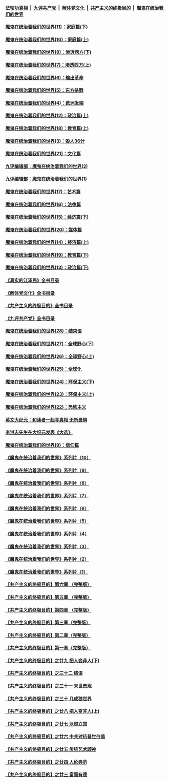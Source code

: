 ####  [法轮功真相](../../../../basic/blob/master/README.md?t=12181802) &nbsp;|&nbsp; [九评共产党](../../../../9ping.md/blob/master/README.md?t=12181802) &nbsp;|&nbsp; [解体党文化](../../../../jtdwh.md/blob/master/README.md?t=12181802)  &nbsp;|&nbsp; [共产主义的终极目的](../../../../gczydzjmd.md/blob/master/README.md?t=12181802) &nbsp;|&nbsp; [魔鬼在统治我们的世界](../../../../mgztzwmdsj.md/blob/master/README.md?t=12181802) 

#### [魔鬼在统治着我们的世界(11)：家庭篇(下)](../pages/nsc422/n10440961.md?t=12181802) 

#### [魔鬼在统治着我们的世界(10)：家庭篇(上)](../pages/nsc422/n10435448.md?t=12181802) 

#### [魔鬼在统治着我们的世界(8)：渗透西方(下)](../pages/nsc422/n10429603.md?t=12181802) 

#### [魔鬼在统治着我们的世界(7)：渗透西方(上)](../pages/nsc422/n10426013.md?t=12181802) 

#### [魔鬼在统治着我们的世界(6)：输出革命](../pages/nsc422/n10421536.md?t=12181802) 

#### [魔鬼在统治着我们的世界(5)：东方杀戮](../pages/nsc422/n10417707.md?t=12181802) 

#### [魔鬼在统治着我们的世界(4)：欧洲发端](../pages/nsc422/n10414890.md?t=12181802) 

#### [魔鬼在统治着我们的世界(12)：政治篇(上)](../pages/nsc422/n10444576.md?t=12181802) 

#### [魔鬼在统治着我们的世界(18)：教育篇(上)](../pages/nsc422/n10526970.md?t=12181802) 

#### [魔鬼在统治着我们的世界(3)：毁人36计](../pages/nsc422/n10411583.md?t=12181802) 

#### [魔鬼在统治着我们的世界(21)：文化篇](../pages/nsc422/n10597706.md?t=12181802) 

#### [九评编辑部：魔鬼在统治着我们的世界(2)](../pages/nsc422/n10410036.md?t=12181802) 

#### [九评编辑部：魔鬼在统治着我们的世界(1)](../pages/nsc422/n10406825.md?t=12181802) 

#### [魔鬼在统治着我们的世界(17)：艺术篇](../pages/nsc422/n10499093.md?t=12181802) 

#### [魔鬼在统治着我们的世界(16)：法律篇](../pages/nsc422/n10485969.md?t=12181802) 

#### [魔鬼在统治着我们的世界(15)：经济篇(下)](../pages/nsc422/n10469975.md?t=12181802) 

#### [魔鬼在统治着我们的世界(20)：媒体篇](../pages/nsc422/n10586579.md?t=12181802) 

#### [魔鬼在统治着我们的世界(14)：经济篇(上)](../pages/nsc422/n10457370.md?t=12181802) 

#### [魔鬼在统治着我们的世界(19)：教育篇(下)](../pages/nsc422/n10564808.md?t=12181802) 

#### [魔鬼在统治着我们的世界(13)：政治篇(下)](../pages/nsc422/n10448270.md?t=12181802) 

#### [《真实的江泽民》全书目录](../pages/nsc422/n13721399.md?t=12181802) 

#### [《解体党文化》全书目录](../pages/nsc422/n13721157.md?t=12181802) 

#### [《共产主义的终极目的》全书目录](../pages/nsc422/n13721048.md?t=12181802) 

#### [《九评共产党》全书目录](../pages/nsc422/n13708085.md?t=12181802) 

#### [魔鬼在统治着我们的世界(28)：结束语](../pages/nsc422/n10936246.md?t=12181802) 

#### [魔鬼在统治着我们的世界(27)：全球野心(下)](../pages/nsc422/n10928319.md?t=12181802) 

#### [魔鬼在统治着我们的世界(26)：全球野心(上)](../pages/nsc422/n10900318.md?t=12181802) 

#### [魔鬼在统治着我们的世界(25)：全球化](../pages/nsc422/n10788205.md?t=12181802) 

#### [魔鬼在统治着我们的世界(24)：环保主义(下)](../pages/nsc422/n10695307.md?t=12181802) 

#### [魔鬼在统治着我们的世界(23)：环保主义(上)](../pages/nsc422/n10688613.md?t=12181802) 

#### [魔鬼在统治着我们的世界(22)：恐怖主义](../pages/nsc422/n10614727.md?t=12181802) 

#### [英文大纪元：和读者一起寻真相 无所畏惧](../pages/nsc422/n12542027.md?t=12181802) 

#### [李洪志先生在大纪元发表《大选》](../pages/nsc422/n12534746.md?t=12181802) 

#### [魔鬼在统治着我们的世界(9)：信仰篇](../pages/nsc422/n10432159.md?t=12181802) 

#### [《魔鬼在统治着我们的世界》系列片（10）](../pages/nsc422/n12292670.md?t=12181802) 

#### [《魔鬼在统治着我们的世界》系列片（9）](../pages/nsc422/n12290859.md?t=12181802) 

#### [《魔鬼在统治着我们的世界》系列片（8）](../pages/nsc422/n12287445.md?t=12181802) 

#### [《魔鬼在统治着我们的世界》系列片（7）](../pages/nsc422/n12283425.md?t=12181802) 

#### [《魔鬼在统治着我们的世界》系列片（6）](../pages/nsc422/n12282314.md?t=12181802) 

#### [《魔鬼在统治着我们的世界》系列片（5）](../pages/nsc422/n12281419.md?t=12181802) 

#### [《魔鬼在统治着我们的世界》系列片（4）](../pages/nsc422/n12274024.md?t=12181802) 

#### [《魔鬼在统治着我们的世界》系列片（3）](../pages/nsc422/n12271322.md?t=12181802) 

#### [《魔鬼在统治着我们的世界》系列片（2）](../pages/nsc422/n12269049.md?t=12181802) 

#### [《魔鬼在统治着我们的世界》系列片（1）](../pages/nsc422/n12267575.md?t=12181802) 

#### [【共产主义的终极目的】第六章 （完整版）](../pages/nsc422/n11428913.md?t=12181802) 

#### [【共产主义的终极目的】第五章 （完整版）](../pages/nsc422/n11428912.md?t=12181802) 

#### [【共产主义的终极目的】第四章 （完整版）](../pages/nsc422/n11428907.md?t=12181802) 

#### [【共产主义的终极目的】第三章（完整版）](../pages/nsc422/n11428848.md?t=12181802) 

#### [【共产主义的终极目的】第二章（完整版）](../pages/nsc422/n11428831.md?t=12181802) 

#### [【共产主义的终极目的】第一章（完整版）](../pages/nsc422/n11417651.md?t=12181802) 

#### [【共产主义的终极目的】之廿九 把人变非人(下)](../pages/nsc422/n11344140.md?t=12181802) 

#### [【共产主义的终极目的】之三十二 结语](../pages/nsc422/n11360535.md?t=12181802) 

#### [【共产主义的终极目的】之三十一 末世景观](../pages/nsc422/n11351129.md?t=12181802) 

#### [【共产主义的终极目的】之三十 几成狼世界](../pages/nsc422/n11348280.md?t=12181802) 

#### [【共产主义的终极目的】之廿八 把人变非人(上)](../pages/nsc422/n11340492.md?t=12181802) 

#### [【共产主义的终极目的】之廿七 以恨立国](../pages/nsc422/n11336944.md?t=12181802) 

#### [【共产主义的终极目的】之廿六 中共对抗普世价值](../pages/nsc422/n11324785.md?t=12181802) 

#### [【共产主义的终极目的】之廿五 传统艺术颂神](../pages/nsc422/n11296396.md?t=12181802) 

#### [【共产主义的终极目的】之廿四 人伦典范](../pages/nsc422/n11296397.md?t=12181802) 

#### [【共产主义的终极目的】之廿三 富而有德](../pages/nsc422/n11283598.md?t=12181802) 

